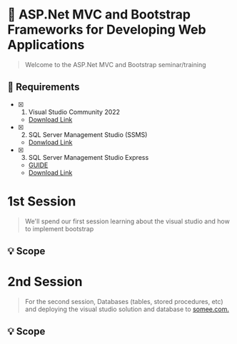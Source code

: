 # :notebook: ASP.Net MVC and Bootstrap Frameworks for Developing Web Applications
> Welcome to the ASP.Net MVC and Bootstrap seminar/training

## :wrench: Requirements
- [x] 1. Visual Studio Community 2022
  - [Download Link](https://visualstudio.microsoft.com/vs/community/)
- [x] 2. SQL Server Management Studio (SSMS)
  - [Donwload Link](https://learn.microsoft.com/en-us/sql/ssms/download-sql-server-management-studio-ssms?view=sql-server-ver16)
- [x] 3. SQL Server Management Studio Express
  - [GUIDE](https://www.sqlshack.com/how-to-install-sql-server-express-edition/)
  - [Download Link](https://www.microsoft.com/en-us/sql-server/sql-server-downloads)

# 1st Session
> We'll spend our first session learning about the visual studio and how to implement bootstrap

## :bulb: Scope

# 2nd Session
> For the second session, Databases (tables, stored procedures, etc) and deploying the visual studio solution and database to [somee.com.](somee.com/doka)

## :bulb: Scope

